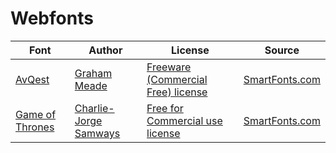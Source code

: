 # Webfonts

| Font | Author | License | Source |
|------|--------|---------|--------|
| [AvQest](https://grokify.github.io/webfonts/avqest/) | [Graham Meade](https://smartfonts.com/graham-meade.author) | [Freeware (Commercial Free) license](https://github.com/grokify/webfonts/blob/master/avqest/LICENSE.md) | [SmartFonts.com](https://smartfonts.com/avqest.font) |
| [Game of Thrones](https://grokify.github.io/webfonts/game-of-thrones/) | [Charlie-Jorge Samways](https://smartfonts.com/charlie-jorge-samways.author) | [Free for Commercial use license](https://github.com/grokify/webfonts/blob/master/game-of-thrones/LICENSE.md) | [SmartFonts.com](https://smartfonts.com/game-of-thrones.font) |
